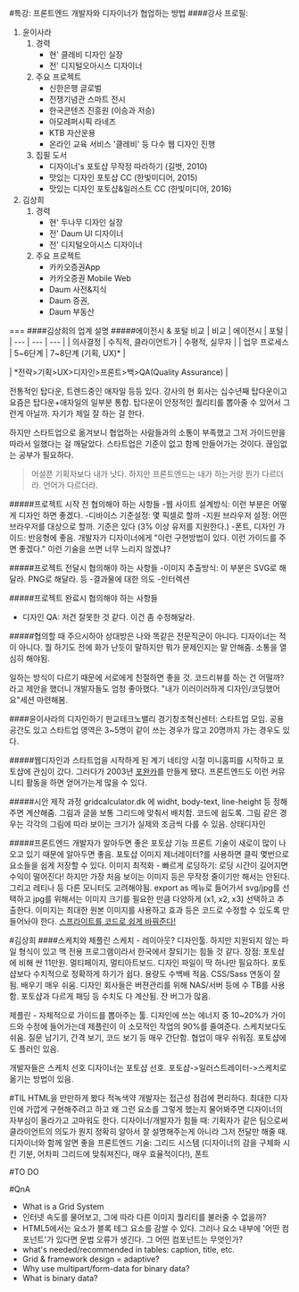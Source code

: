 
#특강: 프론트엔드 개발자와 디자이너가 협업하는 방법
####강사 프로필:
1. 윤이사라
	1. 경력
		- 현' 클레비 디자인 실장
		- 전' 디지털오아시스 디자이너
	1. 주요 프로젝트
		- 신한은행 글로벌 
		- 전쟁기념관 스마트 전시
		- 한국콘텐츠 진흥원 (이승과 저승)
		- 아모레퍼시픽 라네즈
		- KTB 자산운용 
		- 온라인 교육 서비스 '클레비' 등 다수 웹 디자인 진행
	1. 집필 도서
		- 디자이너's 포토샵 무작정 따라하기 (길벗, 2010)
		- 맛있는 디자인 포토샵 CC (한빛미디어, 2015)
		- 맛있는 디자인 포토샵&일러스트 CC (한빛미디어, 2016)
1. 김상희
	1. 경력
		- 현' 두나무 디자인 실장
		- 전' Daum UI 디자이너
		- 전' 디지털오아시스 디자이너
	1. 주요 프로젝트
		- 카카오증권App
		- 카카오증권 Mobile Web
		- Daum 사전&지식
		- Daum 증권, 
		- Daum 부동산

===
####김상희의 업계 설명
#####에이전시 & 포털 비교
| 비교 | 에이전시 | 포털 |
| --- | --- | --- |
| 의사결정 | 수직적, 클라이언트가 | 수평적, 실무자 |
| 업무 프로세스 | 5~6단계 | 7~8단계 (기획, UX)* |

| *전략>기획>UX>디자인>프론트>백>QA(Quality Assurance) |

전통적인 탑다운, 트렌드중인 애자일 등등 있다. 강사의 현 회사는 십수년째 탑다운이고 요즘은 탑다운+애자일의 일부분 통합. 탑다운이 안정적인 퀄리티를 뽑아줄 수 있어서 그런게 아닐까. 자기가 제일 잘 하는 걸 한다.

하지만 스타트업으로 옮겨보니 협업하는 사람들과의 소통이 부족했고 그저 가이드만을 따라서 일했다는 걸 깨달았다. 스타트업은 기준이 없고 함께 만들어가는 것이다. 끊임없는 공부가 필요하다. 

> 어설픈 기획자보다 내가 낫다. 하지만 프론트엔드는 내가 하는거랑 뭔가 다르더라. 언어가 다르더라.

#####프로젝트 시작 전 협의해야 하는 사항들
-웹 사이트 설계방식: 이런 부분은 어떻게 디자인 하면 좋겠다.
-디바이스 기준설정: 몇 픽셀로 할까
-지원 브라우저 설정: 어떤 브라우저를 대상으로 할까. 기준은 있다 (3% 이상 유저를 지원한다.)
-폰트, 디자인 가이드: 반응형에 좋음. 개발자가 디자이너에게 "이런 구현방법이 있다. 이런 가이드를 주면 좋겠다." 이런 기술을 쓰면 너무 느리지 않겠냐?

#####프로젝트 전달시 협의해야 하는 사항들
-이미지 추출방식: 이 부분은 SVG로 해달라. PNG로 해달라. 등
-결과물에 대한 의도
-인터렉션

#####프로젝트 완료시 협의해야 하는 사항들
- 디자인 QA: 저건 잘못한 것 같다. 이건 좀 수정해달라.

#####협의할 때 주으시하아
상대방은 나와 똑같은 전문직군이 아니다. 디자이너는 적이 아니다. 뭘 하기도 전에 화가 난듯이 말하지만 뭐가 문제인지는 말 안해줌. 소통을 열심히 해야됨.

일하는 방식이 다르기 때문에 서로에게 친절하면 좋을 것. 코드리뷰를 하는 건 어떨까? 라고 제안을 했더니 개발자들도 엄청 좋아했다. "내가 이러이러하게 디자인/코딩했어요"세션 마련해봄.

####윤이사라의 디자인하기
판교테크노밸리 경기창조혁신센터: 스타트업 모임. 공용공간도 있고 스타트업 영역은 3~5명이 같이 쓰는 경우가 많고 20명까지 가는 경우도 있다.

#####웹디자인과 스타트업을 시작하게 된 계기
네티앙 시절 미니홈피를 시작하고 포토샵에 관심이 갔다. 그러다가 2003년 [포완카](http://cafe.naver.com/pstutorial)를 만들게 됐다. 프론트엔드도 이런 커뮤니티 활동을 하면 얻어가는게 많을 수 있다. 

#####시안 제작 과정
gridcalculator.dk 에 widht, body-text, line-height 등 정해주면 계산해줌. 그림과 글을 보통 그리드에 맞춰서 배치함. 코드에 쉽도록.
그림 같은 경우는 각각의 그림에 따라 보이는 크기가 실제와 조금씩 다를 수 있음.
상태디자인 

#####프론트엔드 개발자가 알아두면 좋은 포토샵 기능
프론트 기술이 새로이 많이 나오고 있기 때문에 알아두면 좋음.
포토샵 이미지 제너레이터?를 사용하면 클릭 몇번으로 요소들을 쉽게 저장할 수 있다.
이미지 최적화 - 빠르게 로딩하기: 로딩 시간이 길어지면 수익이 떨어진다! 하지만 가장 처음 보이는 이미지 등은 무작정 줄이기만 해서는 안된다. 그리고 레티나 등 다른 모니터도 고려해야됨. export as 메뉴로 들어가서 svg/jpg를 선택하고 jpg를 위해서는 이미지 크기를 필요한 만큼 다양하게 (x1, x2, x3) 선택하고 추출한다. 이미지는 최대한 원본 이미지를 사용하고 효과 등은 코드로 수정할 수 있도록 만들어놔야 한다. 
[스프라이트를 코드로 쉽게 바꿔준다!](http://spritepad.wearekiss.com/)

#김상희
####스케치와 제플린
스케치 - 레이아웃? 디자인툴. 하지만 지원되지 않는 파일 형식이 있고 맥 전용 프로그램이라서 한국에서 잘되기는 힘들 것 같다. 장점: 포토샵에 비해 싼 11만원. 멀티페이지, 멀티아트보드. 디자인 파일이 딱 하나만 필요하다. 포토샵보다 수치적으로 정확하게 하기가 쉽다. 용량도 수백배 적음. CSS/Sass 연동이 잘 됨. 배우기 매우 쉬움. 디자인 회사들은 버젼관리를 위해 NAS/서버 등에 수 TB를 사용함. 포토샵과 다르게 패딩 등 수치도 다 계산됨. 잔 버그가 많음. 

제플린 - 자체적으로 가이드를 뽑아주는 툴. 디자인에 쓰는 에너지 중 10~20%가 가이드와 수정에 들어가는데 제플린이 이 소모적인 작업의 90%를 줄여준다. 스케치보다도 쉬움. 질문 남기기, 간격 보기, 코드 보기 등 매우 간단함. 협업이 매우 쉬워짐. 포토샵에도 플러인 있음.

개발자들은 스케치 선호
디자이너는 포토샵 선호. 포토샵->일러스트레이터->스케치로 옮기는 방법이 있음. 

#TIL
HTML을 만만하게 봤다
적녹색약 개발자는 접근성 점검에 편리하다.
최대한 디자인에 가깝게 구현해주려고 하고 왜 그런 요소를 그렇게 했는지 물어봐주면 디자이너의 자부심이 올라가고 고마워도 한다.
디자이너/개발자가 힘들 때: 기획자가 같은 팀으로써 클라이언트의 의도가 뭔지 정확히 알아서 잘 설명해주는게 아니라 그저 전달만 해줄 때.
디자이너와 함께 알면 좋을 프론트엔드 기술: 그리드 시스템 (디자이너의 감을 구체화 시킨 기분, 어차피 그리드에 맞춰져진다, 매우 효율적이다!), 폰트


#TO DO

#QnA
- What is a Grid System
- 인터넷 속도를 물어보고, 그에 따라 다른 이미지 퀄리티를 불러줄 수 없을까?
- HTML5에서는 <a> 요소가 블록 테그 요소를 감쌀 수 있다. 그러나 요소 내부에 '어떤 컴포넌트'가 있다면 문법 오류가 생긴다. 그 어떤 컴포넌트는 무엇인가?
- what's needed/recommended in tables: caption, title, etc.
- Grid & framework design = adaptive?
- Why use multipart/form-data for binary data?
- What is binary data?
